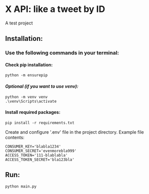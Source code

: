 # X API: like a tweet by ID

A test project

## Installation:
### Use the following commands in your terminal:

#### Check pip installation:
```
python -m ensurepip
```

#### *Optional (if you want to use venv):*
```
python -m venv venv
.\venv\Scripts\activate
```

#### Install required packages:
```
pip install -r requirements.txt
```

Create and configure '.env' file in the project directory. Example file contents:
```
CONSUMER_KEY='blabla1234'
CONSUMER_SECRET='evenmorebla999'
ACCESS_TOKEN='111-blablabla'
ACCESS_TOKEN_SECRET='bla123bla'
```

## Run:

```
python main.py
```